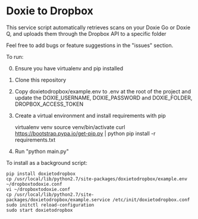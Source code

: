 # Doxie to Dropbox

This service script automatically retrieves scans on your Doxie Go or Doxie Q, and uploads them through the Dropbox API to a specific folder

Feel free to add bugs or feature suggestions in the "issues" section.

To run:

0) Ensure you have virtualenv and pip installed

1) Clone this repository

3) Copy doxietodropbox/example.env to .env at the root of the project and update the DOXIE_USERNAME, DOXIE_PASSWORD and DOXIE_FOLDER, DROPBOX_ACCESS_TOKEN

4) Create a virtual environment and install requirements with pip
	
	virtualenv venv
    source venv/bin/activate
    curl https://bootstrap.pypa.io/get-pip.py | python
    pip install -r requirements.txt

5) Run "python main.py" 


To install as a background script:

	pip install doxietodropbox
	cp /usr/local/lib/python2.7/site-packages/doxietodropbox/example.env ~/dropboxtodoxie.conf
	vi ~/dropboxtodoxie.conf
	cp /usr/local/lib/python2.7/site-packages/doxietodropbox/example.service /etc/init/doxietodropbox.conf
	sudo initctl reload-configuration
	sudo start doxietodropbox
